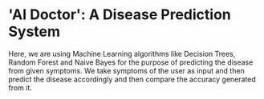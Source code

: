 # 'AI Doctor': A Disease Prediction System
Here, we are using Machine Learning algorithms like Decision Trees, Random Forest and Naive Bayes for the purpose of predicting the disease from given symptoms. We take symptoms of the user as input and then predict the disease accordingly and then compare the accuracy generated from it. 
